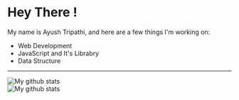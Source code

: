 <h1 align="left">Hey There !</h1>

<p>My name is Ayush Tripathi, and here are a few things I'm working on:</p>

<ul>
  <li>Web Development</li>
  <li>JavaScript and It's Librabry</li>
  <li>Data Structure</li>
</ul>
<hr>
<img align="center" src="https://github-readme-stats.vercel.app/api?username=Ayushiiism&show_icons=true&include_all_commits=true&theme=cobalt&hide_border=true" alt="My github stats" /> 

<br>

<img align="center" src="https://github-readme-streak-stats.herokuapp.com?user=Ayushiiism&theme=vue-dark&hide_border=true&date_format=M%20j%5B%2C%20Y%5D" alt="My github stats" />
